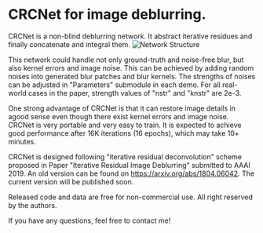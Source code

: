 # CRCNet for image deblurring.

CRCNet is a non-blind deblurring network. It abstract iterative residues and finally concatenate and integral them. 
![Network Structure](https://github.com/lisiyaoATbnu/crcnet/edit/master/network.png)

This network could handle not only ground-truth and noise-free blur, but also kernel errors and image noise. This can be achieved by adding random noises into generated blur patches and blur kernels. The strengths of noises can be adjusted in "Parameters" submodule in each demo. For all real-world cases in the paper, strength values of "nstr" and "knstr" are 2e-3.

One strong advantage of CRCNet is that it can restore image details in agood sense even though there exist kernel errors and image noise. CRCNet is very portable and very easy to train. It is expected to achieve good performance after 16K iterations (16 epochs), which may take 10+ minutes.

CRCNet is designed following "iterative residual deconvolution" scheme proposed in Paper "Iterative Residual Image Deblurring" submitted to AAAI 2019. An old version can be found on https://arxiv.org/abs/1804.06042. The current version will be published soon.

Released code and data are free for non-commercial use. All right reserved by the authors.

If you have any questions, feel free to contact me!
